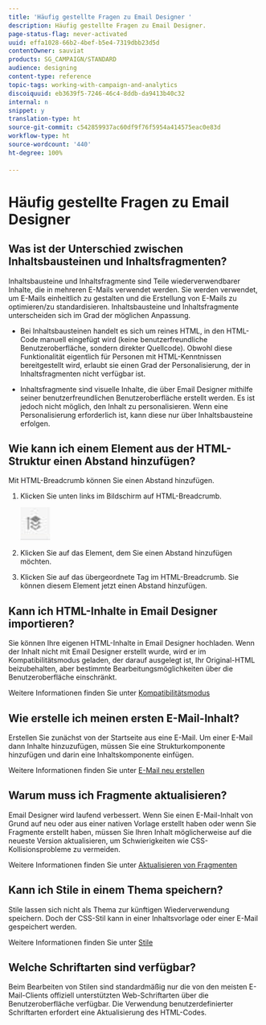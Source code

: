 ```yaml
---
title: 'Häufig gestellte Fragen zu Email Designer '
description: Häufig gestellte Fragen zu Email Designer.
page-status-flag: never-activated
uuid: effa1028-66b2-4bef-b5e4-7319dbb23d5d
contentOwner: sauviat
products: SG_CAMPAIGN/STANDARD
audience: designing
content-type: reference
topic-tags: working-with-campaign-and-analytics
discoiquuid: eb3639f5-7246-46c4-8ddb-da9413b40c32
internal: n
snippet: y
translation-type: ht
source-git-commit: c542859937ac60df9f76f5954a414575eac0e83d
workflow-type: ht
source-wordcount: '440'
ht-degree: 100%

---
```



# Häufig gestellte Fragen zu Email Designer

## Was ist der Unterschied zwischen Inhaltsbausteinen und Inhaltsfragmenten?

Inhaltsbausteine und Inhaltsfragmente sind Teile wiederverwendbarer Inhalte, die in mehreren E-Mails verwendet werden. Sie werden verwendet, um E-Mails einheitlich zu gestalten und die Erstellung von E-Mails zu optimieren/zu standardisieren. Inhaltsbausteine und Inhaltsfragmente unterscheiden sich im Grad der möglichen Anpassung.

* Bei Inhaltsbausteinen handelt es sich um reines HTML, in den HTML-Code manuell eingefügt wird (keine benutzerfreundliche Benutzeroberfläche, sondern direkter Quellcode). Obwohl diese Funktionalität eigentlich für Personen mit HTML-Kenntnissen bereitgestellt wird, erlaubt sie einen Grad der Personalisierung, der in Inhaltsfragmenten nicht verfügbar ist.

* Inhaltsfragmente sind visuelle Inhalte, die über Email Designer mithilfe seiner benutzerfreundlichen Benutzeroberfläche erstellt werden. Es ist jedoch nicht möglich, den Inhalt zu personalisieren. Wenn eine Personalisierung erforderlich ist, kann diese nur über Inhaltsbausteine erfolgen.

## Wie kann ich einem Element aus der HTML-Struktur einen Abstand hinzufügen?

Mit HTML-Breadcrumb können Sie einen Abstand hinzufügen.

1. Klicken Sie unten links im Bildschirm auf HTML-Breadcrumb.

   ![](assets/do-not-localize/breadcrumb.png)

1. Klicken Sie auf das Element, dem Sie einen Abstand hinzufügen möchten.
1. Klicken Sie auf das übergeordnete Tag im HTML-Breadcrumb.
Sie können diesem Element jetzt einen Abstand hinzufügen.

## Kann ich HTML-Inhalte in Email Designer importieren?

Sie können Ihre eigenen HTML-Inhalte in Email Designer hochladen. Wenn der Inhalt nicht mit Email Designer erstellt wurde, wird er im Kompatibilitätsmodus geladen, der darauf ausgelegt ist, Ihr Original-HTML beizubehalten, aber bestimmte Bearbeitungsmöglichkeiten über die Benutzeroberfläche einschränkt.

Weitere Informationen finden Sie unter [Kompatibilitätsmodus](../../designing/using/using-existing-content.md#compatibility-mode)

## Wie erstelle ich meinen ersten E-Mail-Inhalt?

Erstellen Sie zunächst von der Startseite aus eine E-Mail.
Um einer E-Mail dann Inhalte hinzuzufügen, müssen Sie eine Strukturkomponente hinzufügen und darin eine Inhaltskomponente einfügen.

Weitere Informationen finden Sie unter [E-Mail neu erstellen](../../designing/using/quick-start.md#from-scratch-email)

## Warum muss ich Fragmente aktualisieren?

Email Designer wird laufend verbessert. Wenn Sie einen E-Mail-Inhalt von Grund auf neu oder aus einer nativen Vorlage erstellt haben oder wenn Sie Fragmente erstellt haben, müssen Sie Ihren Inhalt möglicherweise auf die neueste Version aktualisieren, um Schwierigkeiten wie CSS-Kollisionsprobleme zu vermeiden.

Weitere Informationen finden Sie unter [Aktualisieren von Fragmenten](../../designing/using/designing-content-in-adobe-campaign.md#email-designer-updates)

## Kann ich Stile in einem Thema speichern?

Stile lassen sich nicht als Thema zur künftigen Wiederverwendung speichern. Doch der CSS-Stil kann in einer Inhaltsvorlage oder einer E-Mail gespeichert werden.

Weitere Informationen finden Sie unter [Stile](../../designing/using/styles.md)

## Welche Schriftarten sind verfügbar?

Beim Bearbeiten von Stilen sind standardmäßig nur die von den meisten E-Mail-Clients offiziell unterstützten Web-Schriftarten über die Benutzeroberfläche verfügbar. Die Verwendung benutzerdefinierter Schriftarten erfordert eine Aktualisierung des HTML-Codes.
